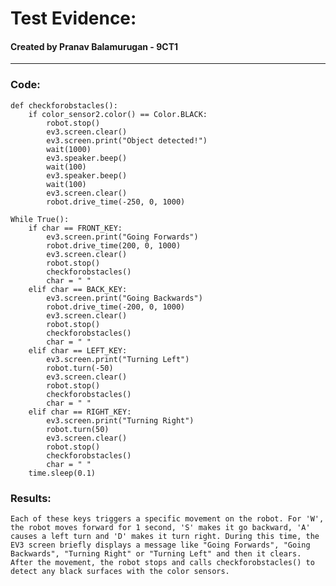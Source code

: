 # Test Evidence:
#### Created by Pranav Balamurugan - 9CT1
***
### Code:
    def checkforobstacles():
        if color_sensor2.color() == Color.BLACK:
            robot.stop()
            ev3.screen.clear()
            ev3.screen.print("Object detected!")
            wait(1000)
            ev3.speaker.beep()
            wait(100)
            ev3.speaker.beep()
            wait(100)
            ev3.screen.clear()
            robot.drive_time(-250, 0, 1000)

    While True():
        if char == FRONT_KEY:
            ev3.screen.print("Going Forwards")
            robot.drive_time(200, 0, 1000)
            ev3.screen.clear()
            robot.stop()
            checkforobstacles()
            char = " "
        elif char == BACK_KEY:
            ev3.screen.print("Going Backwards")
            robot.drive_time(-200, 0, 1000)
            ev3.screen.clear()
            robot.stop()
            checkforobstacles()
            char = " "
        elif char == LEFT_KEY:
            ev3.screen.print("Turning Left")
            robot.turn(-50)
            ev3.screen.clear()
            robot.stop()
            checkforobstacles()
            char = " "
        elif char == RIGHT_KEY:
            ev3.screen.print("Turning Right")
            robot.turn(50)
            ev3.screen.clear()
            robot.stop()
            checkforobstacles()
            char = " "
        time.sleep(0.1)

### Results:

    Each of these keys triggers a specific movement on the robot. For 'W', the robot moves forward for 1 second, 'S' makes it go backward, 'A' causes a left turn and 'D' makes it turn right. During this time, the EV3 screen briefly displays a message like "Going Forwards", "Going Backwards", "Turning Right" or "Turning Left" and then it clears. After the movement, the robot stops and calls checkforobstacles() to detect any black surfaces with the color sensors.
